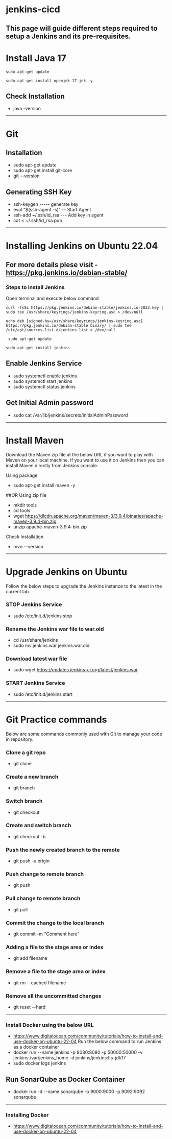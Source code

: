 # jenkins-cicd 

This page will guide different steps required to setup a Jenkins and its pre-requisites. 
-----
# Install Java 17 
```
sudo apt-get update
```
```
sudo apt-get install openjdk-17-jdk -y
```

## Check Installation
- java -version

------ 

# Git 

## Installation 
- sudo apt-get update
- sudo apt-get install git-core
- git --version

## Generating SSH Key
- ssh-keygen      ----- generate key
- eval "$(ssh-agent -s)"  -- Start Agent
- ssh-add ~/.ssh/id_rsa   --- Add key in agent
- cat < ~/.ssh/id_rsa.pub 

------  

# Installing Jenkins on Ubuntu 22.04

## For more details plese visit - https://pkg.jenkins.io/debian-stable/

### Steps to install Jenkins

Open terminal and execute below command

```
curl -fsSL https://pkg.jenkins.io/debian-stable/jenkins.io-2023.key | sudo tee /usr/share/keyrings/jenkins-keyring.asc > /dev/null
```
```
echo deb [signed-by=/usr/share/keyrings/jenkins-keyring.asc] https://pkg.jenkins.io/debian-stable binary/ | sudo tee /etc/apt/sources.list.d/jenkins.list > /dev/null
```
```
 sudo apt-get update
```
```
sudo apt-get install jenkins
```

## Enable Jenkins Service
- sudo systemctl enable jenkins
- sudo systemctl start jenkins
- sudo systemctl status jenkins

## Get Initial Admin password
- sudo cat /var/lib/jenkins/secrets/initialAdminPassword



-----


# Install Maven

Download the Maven zip file at the below URL if you want to play with Maven on your local machine. If you want to use it on Jenkins then you can install Maven directly from Jenkins console.

Using package
- sudo apt-get install maven -y


##OR
Using zip file
- mkdir tools
- cd tools
- wget https://dlcdn.apache.org/maven/maven-3/3.9.4/binaries/apache-maven-3.9.4-bin.zip
- unzip apache-maven-3.9.4-bin.zip

Check Installation
- mvn --version

-----

# Upgrade Jenkins on Ubuntu
Follow the below steps to upgrade the Jenkins instance to the latest in the current lab. 

### STOP Jenkins Service
- sudo /etc/init.d/jenkins stop

### Rename the Jenkins war file to war.old
- cd /usr/share/jenkins
- sudo mv jenkins.war jenkins.war.old
  

### Download latest war file
- sudo wget https://updates.jenkins-ci.org/latest/jenkins.war

### START Jenkins Service
- sudo /etc/init.d/jenkins start


------

# Git Practice commands

Below are some commands commonly used with Git to manage your code in repository. 
### Clone a git repo
- git clone <git url>

### Create a new branch
- git branch <branch name>

### Switch branch
- git checkout <branch name>

### Create and switch branch
- git checkout -b <branch name>

### Push the newly created branch to the remote 
- git push -u origin <branch name>

### Push change to remote branch
- git push

### Pull change to remote branch
- git pull

### Commit the change to the local branch
- git commit -m "Comment here"

### Adding a file to the stage area or index
- git add filename

### Remove a file to the stage area or index
- git rm --cached filename

### Remove all the uncommitted changes 
- git reset --hard

--------

### Install Docker using the below URL
- https://www.digitalocean.com/community/tutorials/how-to-install-and-use-docker-on-ubuntu-22-04
Run the below command to run Jenkins as a docker container
- docker run  --name jenkins -p 8080:8080 -p 50000:50000 -v jenkins:/var/jenkins_home -d jenkins/jenkins:lts-jdk17
- sudo docker logs jenkins



## Run SonarQube as Docker Container
- docker run -d --name sonarqube -p 9000:9000 -p 9092:9092 sonarqube


----------

### Installing Docker

- https://www.digitalocean.com/community/tutorials/how-to-install-and-use-docker-on-ubuntu-22-04


